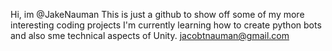 Hi, im @JakeNauman
This is just a github to show off some of my more interesting coding projects
I'm currently learning how to create python bots and also sme technical aspects of Unity.
jacobtnauman@gmail.com

<!---
JakeNauman/JakeNauman is a ✨ special ✨ repository because its `README.md` (this file) appears on your GitHub profile.
You can click the Preview link to take a look at your changes.
--->
